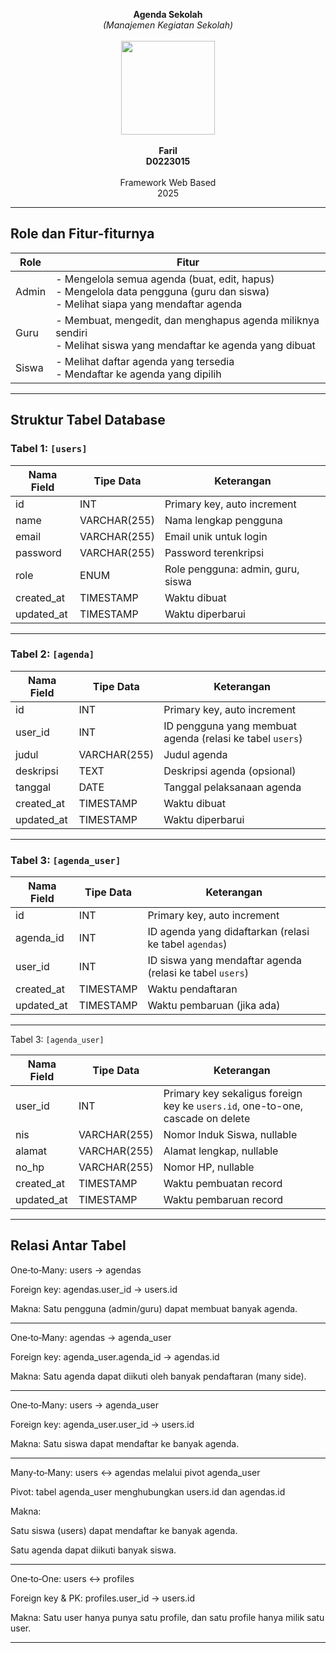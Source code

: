 <!-- <p align="center"><a href="https://laravel.com" target="_blank"><img src="https://raw.githubusercontent.com/laravel/art/master/logo-lockup/5%20SVG/2%20CMYK/1%20Full%20Color/laravel-logolockup-cmyk-red.svg" width="400" alt="Laravel Logo"></a></p>

<p align="center">
<a href="https://github.com/laravel/framework/actions"><img src="https://github.com/laravel/framework/workflows/tests/badge.svg" alt="Build Status"></a>
<a href="https://packagist.org/packages/laravel/framework"><img src="https://img.shields.io/packagist/dt/laravel/framework" alt="Total Downloads"></a>
<a href="https://packagist.org/packages/laravel/framework"><img src="https://img.shields.io/packagist/v/laravel/framework" alt="Latest Stable Version"></a>
<a href="https://packagist.org/packages/laravel/framework"><img src="https://img.shields.io/packagist/l/laravel/framework" alt="License"></a>
</p>

## About Laravel

Laravel is a web application framework with expressive, elegant syntax. We believe development must be an enjoyable and creative experience to be truly fulfilling. Laravel takes the pain out of development by easing common tasks used in many web projects, such as:

-   [Simple, fast routing engine](https://laravel.com/docs/routing).
-   [Powerful dependency injection container](https://laravel.com/docs/container).
-   Multiple back-ends for [session](https://laravel.com/docs/session) and [cache](https://laravel.com/docs/cache) storage.
-   Expressive, intuitive [database ORM](https://laravel.com/docs/eloquent).
-   Database agnostic [schema migrations](https://laravel.com/docs/migrations).
-   [Robust background job processing](https://laravel.com/docs/queues).
-   [Real-time event broadcasting](https://laravel.com/docs/broadcasting).

Laravel is accessible, powerful, and provides tools required for large, robust applications.

## Learning Laravel

Laravel has the most extensive and thorough [documentation](https://laravel.com/docs) and video tutorial library of all modern web application frameworks, making it a breeze to get started with the framework.

You may also try the [Laravel Bootcamp](https://bootcamp.laravel.com), where you will be guided through building a modern Laravel application from scratch.

If you don't feel like reading, [Laracasts](https://laracasts.com) can help. Laracasts contains thousands of video tutorials on a range of topics including Laravel, modern PHP, unit testing, and JavaScript. Boost your skills by digging into our comprehensive video library.

## Laravel Sponsors

We would like to extend our thanks to the following sponsors for funding Laravel development. If you are interested in becoming a sponsor, please visit the [Laravel Partners program](https://partners.laravel.com).

### Premium Partners

-   **[Vehikl](https://vehikl.com/)**
-   **[Tighten Co.](https://tighten.co)**
-   **[Kirschbaum Development Group](https://kirschbaumdevelopment.com)**
-   **[64 Robots](https://64robots.com)**
-   **[Curotec](https://www.curotec.com/services/technologies/laravel/)**
-   **[DevSquad](https://devsquad.com/hire-laravel-developers)**
-   **[Redberry](https://redberry.international/laravel-development/)**
-   **[Active Logic](https://activelogic.com)**

## Contributing

Thank you for considering contributing to the Laravel framework! The contribution guide can be found in the [Laravel documentation](https://laravel.com/docs/contributions).

## Code of Conduct

In order to ensure that the Laravel community is welcoming to all, please review and abide by the [Code of Conduct](https://laravel.com/docs/contributions#code-of-conduct).

## Security Vulnerabilities

If you discover a security vulnerability within Laravel, please send an e-mail to Taylor Otwell via [taylor@laravel.com](mailto:taylor@laravel.com). All security vulnerabilities will be promptly addressed.

## License

The Laravel framework is open-sourced software licensed under the [MIT license](https://opensource.org/licenses/MIT). -->

<p align="center">
  <b>Agenda Sekolah</b><br>
  <i>(Manajemen Kegiatan Sekolah)</i><br><br>
  <img src="https://github.com/user-attachments/assets/e4c9cc53-2330-4ada-ba27-0ac3808740d5" width="150"><br><br>
  <b>Faril</b><br>
  <b>D0223015</b><br><br>
  Framework Web Based<br>
  2025
</p>

---

## Role dan Fitur-fiturnya

| Role  | Fitur                                                                                                                                   |
| ----- | --------------------------------------------------------------------------------------------------------------------------------------- |
| Admin | - Mengelola semua agenda (buat, edit, hapus) <br> - Mengelola data pengguna (guru dan siswa) <br> - Melihat siapa yang mendaftar agenda |
| Guru  | - Membuat, mengedit, dan menghapus agenda miliknya sendiri <br> - Melihat siswa yang mendaftar ke agenda yang dibuat                    |
| Siswa | - Melihat daftar agenda yang tersedia <br> - Mendaftar ke agenda yang dipilih                                                           |

---

## Struktur Tabel Database

### Tabel 1: `[users]`

| Nama Field | Tipe Data    | Keterangan                        |
| ---------- | ------------ | --------------------------------- |
| id         | INT          | Primary key, auto increment       |
| name       | VARCHAR(255) | Nama lengkap pengguna             |
| email      | VARCHAR(255) | Email unik untuk login            |
| password   | VARCHAR(255) | Password terenkripsi              |
| role       | ENUM         | Role pengguna: admin, guru, siswa |
| created_at | TIMESTAMP    | Waktu dibuat                      |
| updated_at | TIMESTAMP    | Waktu diperbarui                  |

---

### Tabel 2: `[agenda]`

| Nama Field | Tipe Data    | Keterangan                                                |
| ---------- | ------------ | --------------------------------------------------------- |
| id         | INT          | Primary key, auto increment                               |
| user_id    | INT          | ID pengguna yang membuat agenda (relasi ke tabel `users`) |
| judul      | VARCHAR(255) | Judul agenda                                              |
| deskripsi  | TEXT         | Deskripsi agenda (opsional)                               |
| tanggal    | DATE         | Tanggal pelaksanaan agenda                                |
| created_at | TIMESTAMP    | Waktu dibuat                                              |
| updated_at | TIMESTAMP    | Waktu diperbarui                                          |

---

### Tabel 3: `[agenda_user]`

| Nama Field | Tipe Data | Keterangan                                               |
| ---------- | --------- | -------------------------------------------------------- |
| id         | INT       | Primary key, auto increment                              |
| agenda_id  | INT       | ID agenda yang didaftarkan (relasi ke tabel `agendas`)   |
| user_id    | INT       | ID siswa yang mendaftar agenda (relasi ke tabel `users`) |
| created_at | TIMESTAMP | Waktu pendaftaran                                        |
| updated_at | TIMESTAMP | Waktu pembaruan (jika ada)                               |

---

Tabel 3: `[agenda_user]`

| Nama Field | Tipe Data    | Keterangan                                                                     |
| ---------- | ------------ | ------------------------------------------------------------------------------ |
| user_id    | INT          | Primary key sekaligus foreign key ke `users.id`, one-to-one, cascade on delete |
| nis        | VARCHAR(255) | Nomor Induk Siswa, nullable                                                    |
| alamat     | VARCHAR(255) | Alamat lengkap, nullable                                                       |
| no_hp      | VARCHAR(255) | Nomor HP, nullable                                                             |
| created_at | TIMESTAMP    | Waktu pembuatan record                                                         |
| updated_at | TIMESTAMP    | Waktu pembaruan record                                                         |

---

## Relasi Antar Tabel

One‑to‑Many: users → agendas

Foreign key: agendas.user_id → users.id

Makna: Satu pengguna (admin/guru) dapat membuat banyak agenda.

---

One‑to‑Many: agendas → agenda_user

Foreign key: agenda_user.agenda_id → agendas.id

Makna: Satu agenda dapat diikuti oleh banyak pendaftaran (many side).

---

One‑to‑Many: users → agenda_user

Foreign key: agenda_user.user_id → users.id

Makna: Satu siswa dapat mendaftar ke banyak agenda.

---

Many‑to‑Many: users ↔️ agendas melalui pivot agenda_user

Pivot: tabel agenda_user menghubungkan users.id dan agendas.id

Makna:

Satu siswa (users) dapat mendaftar ke banyak agenda.

Satu agenda dapat diikuti banyak siswa.

---

One‑to‑One: users ↔️ profiles

Foreign key & PK: profiles.user_id → users.id

Makna: Satu user hanya punya satu profile, dan satu profile hanya milik satu user.

---

